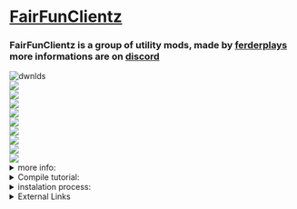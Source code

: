 # [FairFunClientz](https://github.com/FERDdeveloper/FairFunClientz) 
### FairFunClientz is a group of utility mods, made by [ferderplays](https://github.com/FERDdeveloper) more informations are on [discord](https://discord.gg/9KZpwxUkeH)
<div class="tags">
 <div class="1">
  <img src="https://img.shields.io/github/downloads/ferderplays/FairFunClientz/total" alt="dwnlds" />
 </div>
 <div class="2">
  <img src="https://img.shields.io/badge/purchases-0-green">
 </div>
 <div class="3">
  <img src="https://img.shields.io/badge/clients-2-orange">
 </div>
  <div class="4">
   <a href="https://discord.com/invite/F9KZpwxUkeH">
   <div class="5">
    <img src="https://img.shields.io/badge/discord__members-7-blue">
   </div>
  </a>
 <div class="6">
  <img src="https://img.shields.io/badge/developers-ferderplays, sulinka-yellowgreen">
 </div>
 <div class="7">
  <img src="https://img.shields.io/badge/file%20size-2mb-yellowgreen">
 </div>
 <div class="8">
  <img src="https://img.shields.io/badge/status-in%20development-yellowgreen">
 </div>
 <div class="9"> 
  <img src="https://img.shields.io/badge/clients-ferderclient, PhobosC-orange">
 </div>
 <div class="10">
 <img src="https://img.shields.io/badge/ferderclient%20current%20version-pb0.0.1-orange">
</div>
<div class="11">
 <img src="https://img.shields.io/badge/PhobosC%20current%20veersion-none-orange">
</div>
</div>
<details>
  <summary>more info:</summary>
  The FairFunClientz(FFC) is a group of developers and their clients, it feautures FerderClient, PhobosC.
</details>
<details>
<summary>Compile tutorial:</summary>
> 1. Download Java 8 JDK
> 2. search system for Advanced System Settings
> 3. click on valueables
> 4. open file explorer, scroll to c:
> 5. go to folder named: Program Files
> 6. when you are in "Program Files" go to "Java"
> 7. when you are in "Java" folder, go to the JDK folder
> 8. double-click on the JDK path, and copy the path
> 9. Than go back to valueables, make new valueable(name: JAVA_HOME, path: (paste the JDK path here)), then save it
> 10. Then close the valueables, and search system for Command Prompt, and right click it(if left click is your primary click of your pc(if not, than left click it))And click on "run as administrator"
> 11. Than open folder, that you want to compile, and once again copy the path of it
> 12. than go back to the Command Prompt, and type "cd (paste the folder's path here)"
> 13. when you done this, type "gradlew setupcompileworkspace", and wait till it ends
> 14. than type "gradlew clear" and wait till it ends
> 15. and than type "gradlew build"
> 16. now, if it worked, than you are gonna have a folder, called "build" in the folder you compiled
> 17. than open the "build" folder, and you will have one(or two) .jar files
</details>
<details>
<summary>instalation process:</summary>
after you compiled it, drag the .jar file to the mods folder(how to find the mods folder: press windows + r, and than type %appdata%, and the open ".minecraft" folder, than find the mods folder)with forge for 1.12.2, and than open the launcher that you are using, and you will have the forge version in the launcher, so launch the forge version, and then you're done
</details>
<details>
 <summary>External Links</summary>
 <a href="https://ferderplays.ferder.repl.co/">Ferderplays's website</a>
</details>
